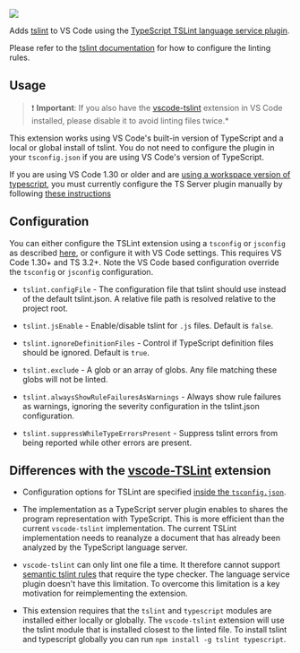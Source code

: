 [![](https://vsmarketplacebadge.apphb.com/version/ms-vscode.vscode-typescript-tslint-plugin.svg)](https://marketplace.visualstudio.com/items?itemName=ms-vscode.vscode-typescript-tslint-plugin)

Adds [tslint](https://github.com/palantir/tslint) to VS Code using the [TypeScript TSLint language service plugin](https://github.com/Microsoft/typescript-tslint-plugin).

Please refer to the [tslint documentation](https://github.com/palantir/tslint) for how to configure the linting rules.

## Usage
> ❗ **Important**: If you also have the [vscode-tslint][vscode-tslint] extension in VS Code installed, please disable it to avoid linting files twice.*

This extension works using VS Code's built-in version of TypeScript and a local or global install of tslint. You do not need to configure the plugin in your `tsconfig.json` if you are using VS Code's version of TypeScript.

If you are using VS Code 1.30 or older and are [using a workspace version of typescript](https://code.visualstudio.com/Docs/languages/typescript#_using-newer-typescript-versions), you must currently configure the TS Server plugin manually by following [these instructions][configuration]

## Configuration

You can either configure the TSLint extension using a `tsconfig` or `jsconfig` as described  [here][configuration], or configure it with VS Code settings. This requires VS Code 1.30+ and TS 3.2+. Note the VS Code based configuration override the `tsconfig` or `jsconfig` configuration.

 * `tslint.configFile` - The configuration file that tslint should use instead of the default tslint.json. A relative file path is resolved relative to the project root.

 * `tslint.jsEnable` - Enable/disable tslint for `.js` files. Default is `false`.

 * `tslint.ignoreDefinitionFiles` - Control if TypeScript definition files should be ignored. Default is `true`.

 * `tslint.exclude` - A glob or an array of globs. Any file matching these globs will not be linted.

 * `tslint.alwaysShowRuleFailuresAsWarnings` - Always show rule failures as warnings, ignoring the severity configuration in the tslint.json configuration.

 * `tslint.suppressWhileTypeErrorsPresent` - Suppress tslint errors from being reported while other errors are present.


## Differences with the [vscode-TSLint][vscode-tslint] extension

- Configuration options for TSLint are specified [inside the `tsconfig.json`][configuration].

- The implementation as a TypeScript server plugin enables to shares the program representation with TypeScript. This is more efficient than the current `vscode-tslint` implementation. The current TSLint implementation needs to reanalyze a document that has already been analyzed by the TypeScript language server. 

- `vscode-tslint` can only lint one file a time. It therefore cannot support [semantic tslint rules](https://palantir.github.io/tslint/usage/type-checking/) that require the type checker. The language service plugin doesn't have this limitation. To overcome this limitation is a key motivation for reimplementing the extension.

- This extension requires that the `tslint` and `typescript` modules are installed either locally or globally. The `vscode-tslint` extension will use the tslint module that is installed closest to the linted file. To install tslint and typescript globally you can run `npm install -g tslint typescript`.

[vscode-tslint]: https://marketplace.visualstudio.com/items?itemName=eg2.tslint
[configuration]: https://github.com/Microsoft/typescript-tslint-plugin#configuration-options
